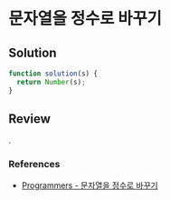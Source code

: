# 문자열을 정수로 바꾸기

## Solution

```js
function solution(s) {
  return Number(s);
}
```

## Review

.

### References

- [Programmers - 문자열을 정수로 바꾸기](https://school.programmers.co.kr/learn/courses/30/lessons/12925)
